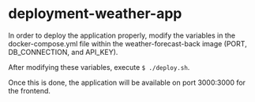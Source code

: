 # deployment-weather-app
In order to deploy the application properly, modify the variables in the docker-compose.yml file within the weather-forecast-back image (PORT, DB_CONNECTION, and API_KEY).

After modifying these variables, execute `$ ./deploy.sh`.

Once this is done, the application will be available on port 3000:3000 for the frontend.
